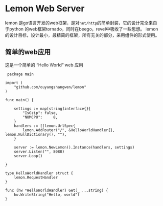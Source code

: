 Lemon Web Server
=======

lemon 是go语言开发的web框架，是对``net/http``的简单封装，它的设计完全来自于python 的web框架tornado，同时在beego，revel中吸收了一些思想。
lemon的设计目标，设计最小，最精简的框架，所有无关的部分，采用组件的形式使用。

简单的web应用
-------

这是一个简单的 “Hello World“ web 应用

```
 package main

import (
    "github.com/ouyangshangwen/lemon"
)

func main() {

	settings := map[string]interface{}{
		"IsGzip": false,
		"NUMCPU":     8,
	}
	handlers := []lemon.UrlSpec{
		lemon.AddRouter("/", &HelloWorldHandler{}, lemon.NullDictionary(), ""),
	}

	server := lemon.NewLemon().Instance(handlers, settings)
	server.Listen("", 8080)
	server.Loop()

}

type HelloWorldHandler struct {
	lemon.RequestHandler
}

func (hw *HelloWorldHandler) Get(_ ...string) {
	hw.WriteString("Hello, world")
}
```
